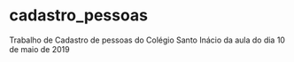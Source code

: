 # cadastro_pessoas
Trabalho de Cadastro de pessoas do Colégio Santo Inácio da aula do dia 10 de maio de 2019
